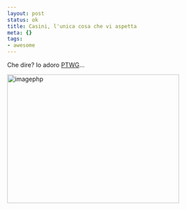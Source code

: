 ```yaml
--- 
layout: post
status: ok
title: Casini, l'unica cosa che vi aspetta
meta: {}
tags: 
- awesome
---
```

Che dire? Io adoro [PTWG](http://www.paulthewineguy.com/post/97605415/ptwg-presenta-generatore-di-cartelloni-delludc)...  
  
<img src="http://www.lastknight.com/download//2009/04/imagephp-399x300.jpg" alt="imagephp" title="imagephp" width="399" height="300" class="aligncenter size-medium wp-image-1459" /> 
